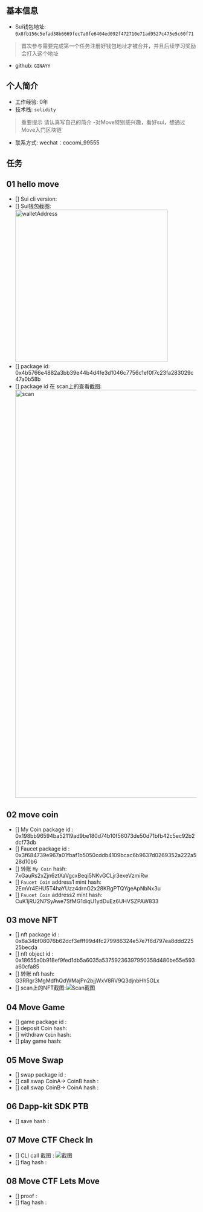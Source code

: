  
## 基本信息
- Sui钱包地址: `0x8fb156c5efad38b6669fec7a0fe6404ed092f472710e71ad9527c475e5c60f71`
> 首次参与需要完成第一个任务注册好钱包地址才被合并，并且后续学习奖励会打入这个地址
- github: `GINAYY`

## 个人简介
- 工作经验: 0年
- 技术栈: `solidity` 
> 重要提示 请认真写自己的简介
-对Move特别感兴趣，看好sui，想通过Move入门区块链
- 联系方式: wechat：cocomi_99555

## 任务

##   01 hello move  
- [] Sui cli version:
- [] Sui钱包截图: <img width="403" alt="walletAddress" src="https://github.com/user-attachments/assets/26b35fe9-b28e-47b9-bd12-b234072b29dd">
- [] package id: 0x4b5766e4882a3bb39e44b4d4fe3d1046c7756c1ef0f7c23fa283029c47a0b58b
- [] package id 在 scan上的查看截图:<img width="1080" alt="scan" src="https://github.com/user-attachments/assets/dee404d2-4dfe-4e56-9610-03f7f8275013">

##   02 move coin
- [] My Coin package id :  0x198bb96594ba52119ad9be180d74b10f56073de50d71bfb42c5ec92b2dcf73db
- [] Faucet package id : 0x3f684739e967a01fbaf1b5050cddb4109bcac6b9637d0269352a222a528d10b6
- [] 转账 `My Coin` hash: 7xGauRs2xZjn6ztXaVgcxBeqi5NKvGCLjr3exeVzmiRw
- [] `Faucet Coin` address1 mint hash: 2EmVr4EHU5T4haYUzz4drnG2x28KRgPTQYgeApNbNx3u
- [] `Faucet Coin` address2 mint hash: CuK1jRU2N7SyAwe7SfMG1diqU1ydDuEz6UHVSZPAW833

##   03 move NFT
- [] nft package id :  0x8a34bf08076b62dcf3efff99d4fc279986324e57e7f6d797ea8ddd22525becda
- [] nft object id : 0x18655a0b918ef9fed1db5a6035a53759236397950358d480be55e593a60cfa85
- [] 转账 nft  hash: G3RRgr3MgMdfhQdWMajPn2bjjWxV8RV9Q3djnbHh5GLx
- [] scan上的NFT截图:![Scan截图](./images/你的图片地址)

##   04 Move Game
- [] game package id :
- [] deposit Coin hash:
- [] withdraw `Coin` hash:
- [] play game hash:

##   05 Move Swap
- [] swap package id :
- [] call swap CoinA-> CoinB  hash :
- [] call swap CoinB-> CoinA  hash :

##   06 Dapp-kit SDK PTB
- [] save hash :

##   07 Move CTF Check In
- [] CLI call 截图 : ![截图](./images/你的图片地址)
- [] flag hash :

##   08 Move CTF Lets Move
- [] proof : 
- [] flag hash :